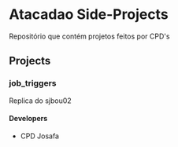 # Atacadao Side-Projects
Repositório que contém projetos feitos por CPD's

## Projects

### job_triggers

Replica do sjbou02

####  Developers
* CPD Josafa
